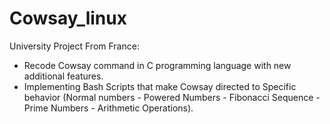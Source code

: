 # Cowsay_linux
University Project From France:
- Recode Cowsay command in C programming language with new additional features.
- Implementing Bash Scripts that make Cowsay directed to Specific behavior (Normal numbers - Powered Numbers - Fibonacci Sequence - Prime Numbers - Arithmetic Operations).
